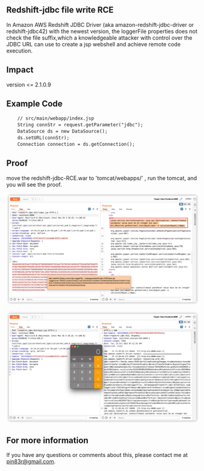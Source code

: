 ## Redshift-jdbc file write RCE
In Amazon AWS Redshift JDBC Driver (aka amazon-redshift-jdbc-driver or redshift-jdbc42) with the newest version, the loggerFile properties does not check the file suffix,which a knowledgeable attacker with control over the JDBC URL can use to create a jsp webshell and achieve remote code execution.

## Impact
version <= 2.1.0.9

## Example Code

```jsp
    // src/main/webapp/index.jsp
    String connStr = request.getParameter("jdbc");
    DataSource ds = new DataSource();
    ds.setURL(connStr);
    Connection connection = ds.getConnection();
```

## Proof
move the redshift-jdbc-RCE.war to 'tomcat/webapps/' , run the tomcat, and you will see the proof.

![img.png](img.png)

![img_1.png](img_1.png)


## For more information
If you have any questions or comments about this, please contact me at pin83r@gmail.com.


